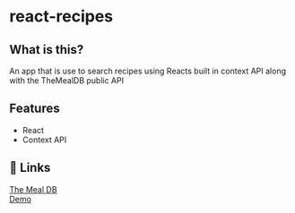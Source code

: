 # react-recipes

## What is this?

An app that is use to search recipes using Reacts built in context API along with the TheMealDB public API

## Features

- React <br />
- Context API

## 💫 Links

[The Meal DB](https://www.themealdb.com/api.php) <br />
[Demo](https://react-recipe-finder.netlify.com/)
